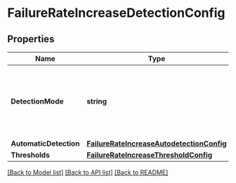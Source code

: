 # FailureRateIncreaseDetectionConfig

## Properties

Name | Type | Description | Notes
------------ | ------------- | ------------- | -------------
**DetectionMode** | **string** | How to detect failure rate increase: automatically, or based on fixed thresholds, or do not detect. | 
**AutomaticDetection** | [**FailureRateIncreaseAutodetectionConfig**](FailureRateIncreaseAutodetectionConfig.md) |  | [optional] 
**Thresholds** | [**FailureRateIncreaseThresholdConfig**](FailureRateIncreaseThresholdConfig.md) |  | [optional] 

[[Back to Model list]](../README.md#documentation-for-models) [[Back to API list]](../README.md#documentation-for-api-endpoints) [[Back to README]](../README.md)


